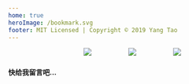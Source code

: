 ```yaml
---
home: true
heroImage: /bookmark.svg
footer: MIT Licensed | Copyright © 2019 Yang Tao
---
```

<p align="center">
<img src="/home/group.svg">
&nbsp;&nbsp;&nbsp;&nbsp;&nbsp;
&nbsp;&nbsp;&nbsp;&nbsp;&nbsp;
&nbsp;&nbsp;&nbsp;&nbsp;&nbsp;
<img src="/home/monitor.svg">
&nbsp;&nbsp;&nbsp;&nbsp;&nbsp;
&nbsp;&nbsp;&nbsp;&nbsp;&nbsp;
&nbsp;&nbsp;&nbsp;&nbsp;&nbsp;
<img src="/home/edit-tools.svg">
</p>

####  快给我留言吧...

<Valine></Valine>